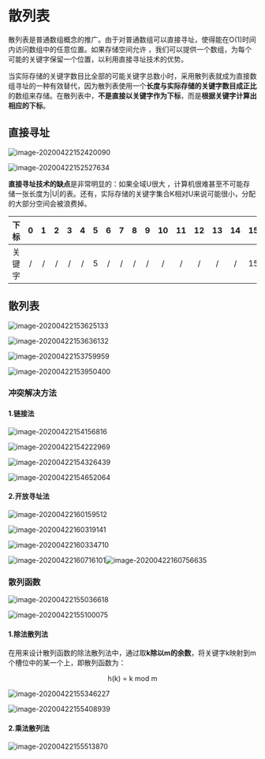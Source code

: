 # 散列表

散列表是普通数组概念的推广。由于对普通数组可以直接寻址，使得能在O(1)时间内访问数组中的任意位置。如果存储空间允许 ，我们可以提供一个数组，为每个可能的关键字保留一个位置，以利用直接寻址技术的优势。

当实际存储的关键字数目比全部的可能关键字总数小时，采用散列表就成为直接数组寻址的一种有效替代，因为散列表使用一个**长度与实际存储的关键字数目成正比**的数组来存储。在散列表中，**不是直接以关键字作为下标**，而是**根据关键字计算出相应的下标**。

## 直接寻址

![image-20200422152420090](E:\学习笔记\StudyNotes\算法与数据结构\散列表\markdown图片\image-20200422152420090.png)

![image-20200422152527634](E:\学习笔记\StudyNotes\算法与数据结构\散列表\markdown图片\image-20200422152527634.png)

**直接寻址技术的缺点**是非常明显的：如果全域U很大 ，计算机很难甚至不可能存储一张长度为|U|的表。还有，实际存储的关键字集合K相对U来说可能很小，分配的大部分空间会被浪费掉。

|  下标  |  0   |  1   |  2   |  3   |  4   |  5   |  6   |  7   |  8   |  9   |  10  |  11  |  12  |  13  |  14  |  15  |
| :----: | :--: | :--: | :--: | :--: | :--: | :--: | :--: | :--: | :--: | :--: | :--: | :--: | :--: | :--: | :--: | :--: |
| 关键字 |  /   |  /   |  /   |  /   |  /   |  5   |  /   |  /   |  /   |  /   |  /   |  /   |  /   |  /   |  /   |  15  |

## 散列表

![image-20200422153625133](E:\学习笔记\StudyNotes\算法与数据结构\散列表\markdown图片\image-20200422153625133.png)

![image-20200422153636132](E:\学习笔记\StudyNotes\算法与数据结构\散列表\markdown图片\image-20200422153636132.png)

![image-20200422153759959](E:\学习笔记\StudyNotes\算法与数据结构\散列表\markdown图片\image-20200422153759959.png)

![image-20200422153950400](E:\学习笔记\StudyNotes\算法与数据结构\散列表\markdown图片\image-20200422153950400.png)

### 冲突解决方法

#### 1.链接法

![image-20200422154156816](E:\学习笔记\StudyNotes\算法与数据结构\散列表\markdown图片\image-20200422154156816.png)

![image-20200422154222969](E:\学习笔记\StudyNotes\算法与数据结构\散列表\markdown图片\image-20200422154222969.png)

![image-20200422154326439](E:\学习笔记\StudyNotes\算法与数据结构\散列表\markdown图片\image-20200422154326439.png)

![image-20200422154652064](E:\学习笔记\StudyNotes\算法与数据结构\散列表\markdown图片\image-20200422154652064.png)

#### 2.开放寻址法

![image-20200422160159512](E:\学习笔记\StudyNotes\算法与数据结构\散列表\markdown图片\image-20200422160159512.png)

![image-20200422160319141](E:\学习笔记\StudyNotes\算法与数据结构\散列表\markdown图片\image-20200422160319141.png)

![image-20200422160334710](E:\学习笔记\StudyNotes\算法与数据结构\散列表\markdown图片\image-20200422160334710.png)

![image-20200422160716101](E:\学习笔记\StudyNotes\算法与数据结构\散列表\markdown图片\image-20200422160716101.png)![image-20200422160756635](E:\学习笔记\StudyNotes\算法与数据结构\散列表\markdown图片\image-20200422160756635.png)

### 散列函数

![image-20200422155036618](E:\学习笔记\StudyNotes\算法与数据结构\散列表\markdown图片\image-20200422155036618.png)

![image-20200422155100075](E:\学习笔记\StudyNotes\算法与数据结构\散列表\markdown图片\image-20200422155100075.png)

#### 1.除法散列法

在用来设计散列函数的除法散列法中，通过取**k除以m的余数**，将关键字k映射到m个槽位中的某一个上，即散列函数为：

<center>h(k) = k mod m</center>

![image-20200422155346227](E:\学习笔记\StudyNotes\算法与数据结构\散列表\markdown图片\image-20200422155346227.png)

![image-20200422155408939](E:\学习笔记\StudyNotes\算法与数据结构\散列表\markdown图片\image-20200422155408939.png)

#### 2.乘法散列法

![image-20200422155513870](E:\学习笔记\StudyNotes\算法与数据结构\散列表\markdown图片\image-20200422155513870.png)